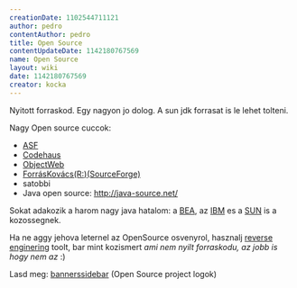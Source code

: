 ```yaml
---
creationDate: 1102544711121 
author: pedro 
contentAuthor: pedro 
title: Open Source 
contentUpdateDate: 1142180767569 
name: Open Source 
layout: wiki 
date: 1142180767569 
creator: kocka 
---
```

Nyitott forraskod. Egy nagyon jo dolog. A sun jdk forrasat is le lehet tolteni.

Nagy Open source cuccok:

*   [ASF](ASF.html)
*   [Codehaus](codehaus.html)
*   [ObjectWeb](http://www.objectweb.org/)
*   [ForrásKovács(R:)(SourceForge)](http://sourceforge.net/)
*   satobbi
*   Java open source: http://java-source.net/



Sokat adakozik a harom nagy java hatalom: a [BEA](bea.html), az [IBM](IBM.html) es a [SUN](Sun.html) is a kozossegnek.



Ha ne aggy jehova leternel az OpenSource osvenyrol, hasznalj [reverse enginering](reverse%20enginering.html) toolt, bar mint kozismert _ami nem nyilt forraskodu, az jobb is hogy nem az_ :)



Lasd meg: [bannerssidebar](Missing.html) (Open Source project logok)
